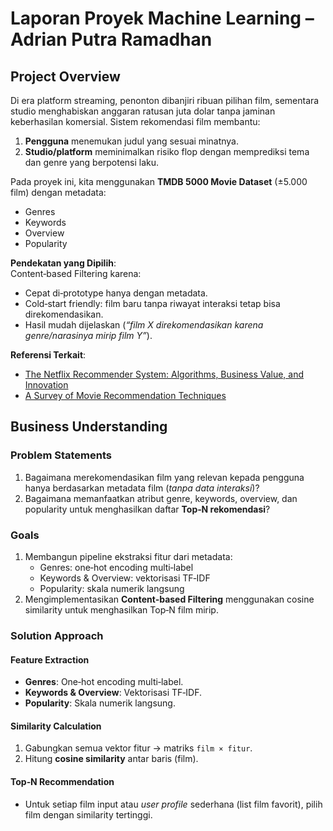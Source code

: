 # Laporan Proyek Machine Learning – Adrian Putra Ramadhan

## Project Overview
Di era platform streaming, penonton dibanjiri ribuan pilihan film, sementara studio menghabiskan anggaran ratusan juta dolar tanpa jaminan keberhasilan komersial. Sistem rekomendasi film membantu:  
1. **Pengguna** menemukan judul yang sesuai minatnya.  
2. **Studio/platform** meminimalkan risiko flop dengan memprediksi tema dan genre yang berpotensi laku.  

Pada proyek ini, kita menggunakan **TMDB 5000 Movie Dataset** (±5.000 film) dengan metadata:  
- Genres  
- Keywords  
- Overview  
- Popularity  

**Pendekatan yang Dipilih**:  
Content‑based Filtering karena:  
- Cepat di‑prototype hanya dengan metadata.  
- Cold‑start friendly: film baru tanpa riwayat interaksi tetap bisa direkomendasikan.  
- Hasil mudah dijelaskan (*“film X direkomendasikan karena genre/narasinya mirip film Y”*).  

**Referensi Terkait**:  
- [The Netflix Recommender System: Algorithms, Business Value, and Innovation](https://ailab-ua.github.io/courses/resources/netflix_recommender_system_tmis_2015.pdf)  
- [A Survey of Movie Recommendation Techniques](https://medium.com/@akshaymouryaart/a-survey-on-movie-recommendation-system-d9610777f8e5)  

## Business Understanding
### Problem Statements
1. Bagaimana merekomendasikan film yang relevan kepada pengguna hanya berdasarkan metadata film (*tanpa data interaksi*)?  
2. Bagaimana memanfaatkan atribut genre, keywords, overview, dan popularity untuk menghasilkan daftar **Top‑N rekomendasi**?  

### Goals
1. Membangun pipeline ekstraksi fitur dari metadata:  
   - Genres: one‑hot encoding multi‑label  
   - Keywords & Overview: vektorisasi TF‑IDF  
   - Popularity: skala numerik langsung  
2. Mengimplementasikan **Content‑based Filtering** menggunakan cosine similarity untuk menghasilkan Top‑N film mirip.  

### Solution Approach
#### Feature Extraction
- **Genres**: One‑hot encoding multi‑label.  
- **Keywords & Overview**: Vektorisasi TF‑IDF.  
- **Popularity**: Skala numerik langsung.  

#### Similarity Calculation
1. Gabungkan semua vektor fitur → matriks `film × fitur`.  
2. Hitung **cosine similarity** antar baris (film).  

#### Top‑N Recommendation
- Untuk setiap film input atau *user profile* sederhana (list film favorit), pilih film dengan similarity tertinggi.